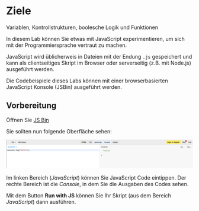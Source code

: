 # Ziele

Variablen, Kontrollstrukturen, boolesche Logik und Funktionen

In diesem Lab können Sie etwas mit JavaScript experimentieren, um sich mit der Programmiersprache vertraut zu machen.

JavaScript wird üblicherweis in Dateien mit der Endung `.js` gespeichert und kann als clientseitiges Skript im Browser oder serverseitig (z.B. mit Node.js) ausgeführt werden.

Die Codebeispiele dieses Labs können mit einer browserbasierten JavaScript Konsole (JSBin) ausgeführt werden.

## Vorbereitung

Öffnen Sie [JS Bin](https://jsbin.com/?js,console)

Sie sollten nun folgende Oberfläche sehen:

![img.png](img/js_bin.png)

Im linken Bereich (*JavaScript*) können Sie JavaScript Code eintippen. Der rechte Bereich ist die *Console*, in dem Sie die Ausgaben des Codes sehen.

Mit dem Button **Run with JS** können Sie Ihr Skript (aus dem Bereich *JavaScript*) dann ausführen.

